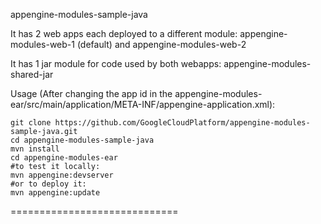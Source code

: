 appengine-modules-sample-java

It has 2 web apps each deployed to a different module: appengine-modules-web-1 (default) and appengine-modules-web-2

It has 1 jar module for code used by both webapps: appengine-modules-shared-jar

Usage (After changing the app id in the appengine-modules-ear/src/main/application/META-INF/appengine-application.xml):

    git clone https://github.com/GoogleCloudPlatform/appengine-modules-sample-java.git
    cd appengine-modules-sample-java
    mvn install
    cd appengine-modules-ear
    #to test it locally:
    mvn appengine:devserver
    #or to deploy it:
    mvn appengine:update

=============================
